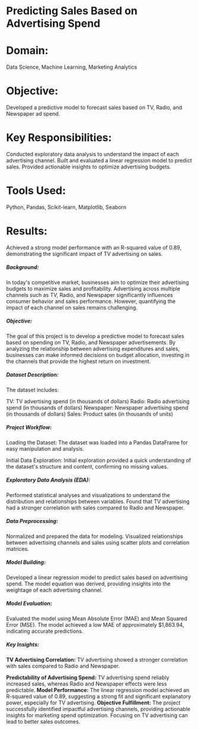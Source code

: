 #  Predicting Sales Based on Advertising Spend

# Domain:
Data Science, Machine Learning, Marketing Analytics
# Objective:
Developed a predictive model to forecast sales based on TV, Radio, and Newspaper ad spend.
# Key Responsibilities:
Conducted exploratory data analysis to understand the impact of each advertising channel.
Built and evaluated a linear regression model to predict sales.
Provided actionable insights to optimize advertising budgets.
# Tools Used:
Python, Pandas, Scikit-learn, Matplotlib, Seaborn
# Results:
Achieved a strong model performance with an R-squared value of 0.89, demonstrating the significant impact of TV advertising on sales.

##### Background:
In today's competitive market, businesses aim to optimize their advertising budgets to maximize sales and profitability. Advertising across multiple channels such as TV, Radio, and Newspaper significantly influences consumer behavior and sales performance. However, quantifying the impact of each channel on sales remains challenging.

##### Objective:
The goal of this project is to develop a predictive model to forecast sales based on spending on TV, Radio, and Newspaper advertisements. By analyzing the relationship between advertising expenditures and sales, businesses can make informed decisions on budget allocation, investing in the channels that provide the highest return on investment.

##### Dataset Description:
The dataset includes:

TV: TV advertising spend (in thousands of dollars)
Radio: Radio advertising spend (in thousands of dollars)
Newspaper: Newspaper advertising spend (in thousands of dollars)
Sales: Product sales (in thousands of units)
##### Project Workflow:
Loading the Dataset:
The dataset was loaded into a Pandas DataFrame for easy manipulation and analysis.

Initial Data Exploration:
Initial exploration provided a quick understanding of the dataset's structure and content, confirming no missing values.

##### Exploratory Data Analysis (EDA):

Performed statistical analyses and visualizations to understand the distribution and relationships between variables.
Found that TV advertising had a stronger correlation with sales compared to Radio and Newspaper.
##### Data Preprocessing:

Normalized and prepared the data for modeling.
Visualized relationships between advertising channels and sales using scatter plots and correlation matrices.
##### Model Building:

Developed a linear regression model to predict sales based on advertising spend.
The model equation was derived, providing insights into the weightage of each advertising channel.
##### Model Evaluation:

Evaluated the model using Mean Absolute Error (MAE) and Mean Squared Error (MSE).
The model achieved a low MAE of approximately $1,863.94, indicating accurate predictions.
##### Key Insights:

**TV Advertising Correlation:** TV advertising showed a stronger correlation with sales compared to Radio and Newspaper.

**Predictability of Advertising Spend:** TV advertising spend reliably increased sales, whereas Radio and Newspaper effects were less predictable.
**Model Performance:** The linear regression model achieved an R-squared value of 0.89, suggesting a strong fit and significant explanatory power, especially for TV advertising.
**Objective Fulfillment:** The project successfully identified impactful advertising channels, providing actionable insights for marketing spend optimization. Focusing on TV advertising can lead to better sales outcomes.
